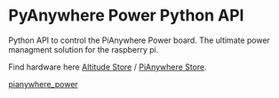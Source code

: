[pianywhere_power]: https://github.com/Altitude-Tech/python-pianywhere-serial-api/blob/master/pianywhere_4g.png "PiAnywhere 4G Board"

# PyAnywhere Power Python API
Python API to control the PiAnywhere Power board. The ultimate power managment solution for the raspberry pi.

Find hardware here [Altitude Store](https://store.altitude.tech) / [PiAnywhere Store](https://www.pianywhere.com).

[pianywhere_power]
